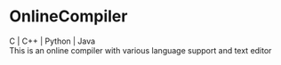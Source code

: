 # OnlineCompiler
C | C++ | Python | Java <br />
This is an online compiler with various language support and text editor
